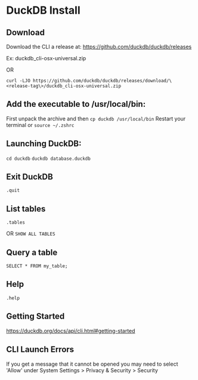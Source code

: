 # DuckDB Install

## Download
Download the CLI a release at: https://github.com/duckdb/duckdb/releases

Ex: duckdb_cli-osx-universal.zip

OR

`curl -LJO https://github.com/duckdb/duckdb/releases/download/\<release-tag\>/duckdb_cli-osx-universal.zip`

## Add the executable to /usr/local/bin:
First unpack the archive and then `cp duckdb /usr/local/bin`
Restart your terminal or `source ~/.zshrc`

## Launching DuckDB:
`cd duckdb`
`duckdb database.duckdb`

## Exit DuckDB
`.quit`

## List tables
`.tables`

OR
`SHOW ALL TABLES`

## Query a table
`SELECT * FROM my_table;`

## Help
`.help`

## Getting Started
https://duckdb.org/docs/api/cli.html#getting-started

## CLI Launch Errors
If you get a message that it cannot be opened you may need to select 'Allow' under System Settings > Privacy & Security > Security